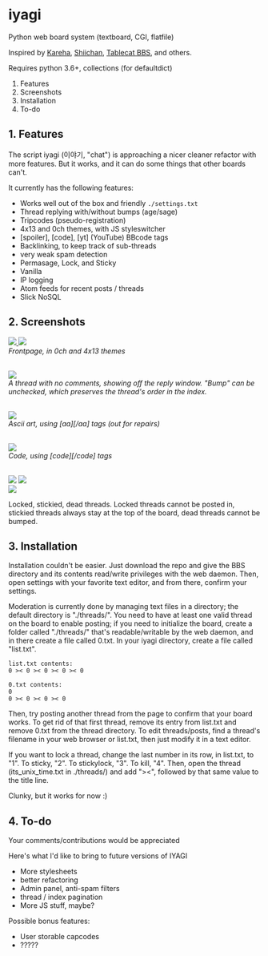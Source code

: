 # iyagi
Python web board system (textboard, CGI, flatfile)

Inspired by [Kareha](http://wakaba.c3.cx/s/web/wakaba_kareha), 
[Shiichan](https://wakaba.c3.cx/shii/shiichan),
[Tablecat BBS](http://tablecat.ipyo.heliohost.org/bbs/), 
and others. 

Requires python 3.6+, collections (for defaultdict)

1. Features
2. Screenshots
3. Installation
4. To-do 

## 1. Features
The script iyagi (이야기,  "chat") is approaching a nicer cleaner
refactor with more features. But it works, and it can do some things
that other boards can't.

It currently has the following features:
- Works well out of the box and friendly `./settings.txt`
- Thread replying with/without bumps (age/sage)
- Tripcodes (pseudo-registration)
- 4x13 and 0ch themes, with JS styleswitcher
- [spoiler], [code], [yt] (YouTube) BBcode tags
- Backlinking, to keep track of sub-threads
- very weak spam detection
- Permasage, Lock, and Sticky
- Vanilla
- IP logging 
- Atom feeds for recent posts / threads
- Slick NoSQL  

## 2. Screenshots
<a href="https://i.imgur.com/yJztMga.png">
<img src="https://i.imgur.com/yJztMgab.png">
</a><a href="https://i.imgur.com/OTvViMn.png">
<img src="https://i.imgur.com/OTvViMnb.png"></a>
<br><i>Frontpage, in 0ch and 4x13 themes</i><br>

<br><a href="https://i.imgur.com/DxpsOl8.png">
<img src="https://i.imgur.com/DxpsOl8m.png"></a>
<br><i>A thread with no comments, showing off the reply window. "Bump" can 
be unchecked, which preserves the thread's order in the index.</i><br>

<br><a href="https://i.imgur.com/IR5zORs.png">
<img src="https://i.imgur.com/IR5zORsb.png"></a>
<br><i>Ascii art, using [aa][/aa] tags (out for repairs)</i><br>

<br><a href="https://i.imgur.com/8rDMdab.png">
<img src="https://i.imgur.com/8rDMdabm.png"></a>
<br><i>Code, using [code][/code] tags </i><br>

<br><a href="https://i.imgur.com/1yy0OCd.png">
<img src="https://i.imgur.com/1yy0OCdb.png"></a>
<a href="https://i.imgur.com/ktSWd3u.png">
<img src="https://i.imgur.com/ktSWd3ub.png"></a>
<br><a href="https://i.imgur.com/EoyS473.png">
<img src="https://i.imgur.com/EoyS473m.png"></a><br>

Locked, stickied, dead threads. Locked threads cannot be posted in, 
stickied threads always stay at the top of the board, dead threads 
cannot be bumped.

## 3. Installation
Installation couldn't be easier. Just download the repo and give the BBS 
directory and its contents read/write privileges with the web daemon. 
Then, open settings with your favorite text editor, and from there, 
confirm your settings. 

Moderation is currently done by managing text files in a directory; 
the default directory is "./threads/". You need to have at least one 
valid thread on the board to enable posting; if you need to initialize 
the board, create a folder called "./threads/" that's readable/writable 
by the web daemon, and in there create a file called 0.txt. In your iyagi directory, create a file called "list.txt".

    list.txt contents:
    0 >< 0 >< 0 >< 0 >< 0
      
    0.txt contents:
    0
    0 >< 0 >< 0 >< 0
    
Then, try posting another thread from the page to confirm that your board 
works. To get rid of that first thread, remove its entry from list.txt and
remove 0.txt from the thread directory. To edit threads/posts, find a 
thread's filename in your web browser or list.txt, then just modify it in 
a text editor. 

If you want to lock a thread, change the last number in its row, in 
list.txt, to "1". To sticky, "2". To stickylock, "3". To kill, "4". 
Then, open the thread (its\_unix\_time.txt in ./threads/) and add "><",
followed by that same value to the title line. 

Clunky, but it works for now :) 

## 4. To-do 
Your comments/contributions would be appreciated 

Here's what I'd like to bring to future versions of IYAGI
- More stylesheets
- better refactoring 
- Admin panel, anti-spam filters
- thread / index pagination
- More JS stuff, maybe?

Possible bonus features:
- User storable capcodes
- ?????
